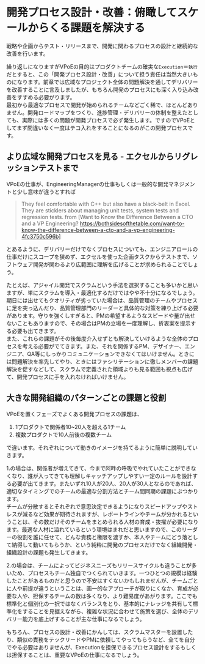 # 開発プロセス設計・改善：俯瞰してスケールからくる課題を解決する

戦略や企画からテスト・リリースまで、開発に関わるプロセスの設計と継続的な改善を行います。

繰り返しになりますがVPoEの目的はプロダクトチームの確実な`Execution`＝`執行`だとすると、この「開発プロセス設計・改善」について担う責任は当然大きいものになります。前章では広域なプロジェクト全体の問題解決を通してデリバリーを改善することに言及しましたが、もちろん開発のプロセスにも深く入り込み改善をすすめる必要がります。<br>
最初から最適なプロセスで開発が始められるチームなどごく稀で、ほとんどありません。開発ロードマップをつくり、進捗管理・デリバリーの体制を整えたとしても、実際には多くの問題が開発プロセスで必ず発生します。ですのでVPoEとしてまず間違いなく一度はテコ入れをすることになるのがこの開発プロセスです。

## より広域な開発プロセスを見る - エクセルからリグレッションテストまで

VPoEの仕事が、EngineeringManagerの仕事もしくは一般的な開発マネジメントと少し意味が違うとすれば

>They feel comfortable with C++ but also have a black-belt in Excel. They are sticklers about managing unit tests, system tests and regression tests. 
>from [Want to Know the Difference Between a CTO and a VP Engineering? https://bothsidesofthetable.com/want-to-know-the-difference-between-a-cto-and-a-vp-engineering-4fc3750c596b]

とあるように、デリバリーだけでなくプロセスについても、エンジニアロールの仕事だけにスコープを狭めず、エクセルを使った企画タスクからテストまで、ソフトウェア開発が関わるより広範囲に理解を広げることが求められることでしょう。

たとえば、アジャイル開発でスクラムという手法を選択することも多いかと思いますが、単にスクラムを導入・最適化するだけではやや不十分になるでしょう。期日には出せてもクオリティが劣っていた場合は、品質管理のチームやプロセスに足を突っ込んだり、品質管理部門のリーダーと具体的な対策を練り上げる必要があります。守りを強くしすぎると、PMの希望するようなスピードや量が出せないこともありますので、その場合はPMの立場を一度理解し、折衷案を提示する必要も出てきます。<br>
また、これらの課題がその後毎度介入せずとも解決していけるような全体のプロセスを考える必要がでてきます。また、それを関係するPM、デザイナー、エンジニア、QA等にしっかりコミュニケーションできなくてはいけません。ときには問題解決を率先してやり、ときにはファシリテーションに徹しメンバーの課題解決を促すなどして、スクラムで定義された領域よりも見る範囲も視点も広げて、開発プロセスに手を入れなければいけません。

## 大きな開発組織のパターンごとの課題と役割

VPoEを置くフェーズでよくある開発プロセスの課題は、

1. 1プロダクトで関係者10~20人を超える1チーム<br>
2. 複数プロダクトで10人前後の複数チーム<br>

で違います。それぞれについて動きのイメージを持てるように簡単に説明していきます。

1.の場合は、関係者が増えてきて、今まで阿吽の呼吸でやれていたことができなくなり、誰が入ってきても理解しキャッチアップしやすい一定のルールを設計する必要が出てきます。またいずれ10人が20人、20人が30人となるのであれば、適切なタイミングでのチームの最適な分割方法とチーム間同期の課題にぶつかります。<br>
チームが分散するとそれぞれで意思決定できるようになりスピードアップやストレスが減るなど効果が期待されますが、レポートラインやチームが分かれるということは、その数だけそのチームをまとめられる人材の育成・抜擢が必要になります。最適な人材に溢れているという環境はまれだと思いますので、このリーダーの役割を誰に任せて、どんな責務と権限を渡すか、本人やチームにどう落として納得して動いてもらうか、という純粋に開発のプロセスだけでなく組織開発・組織設計の課題も発生してきます。

2.の場合は、チームによってビジネスニーズもリリースサイクルも違うことが多いため、プロセスもチーム独自でつくられていきます。一つひとつの規模は経験したことがあるものだと思うので不安はすくないかもしれませんが、チームごとに人や前提が違うということは、画一的なアプローチが取りにくなか、育成が必要な人や、担保するチームの数は多くなり、より難易度があがります。ここでも標準化と個別化の一択ではなくバランスをとり、基本的にナレッジを共有して標準化をすることを見据えながら、複雑な状況に合わせて施策を選び、全体のデリバリー能力を底上げすることが主な仕事になるでしょう。

もちろん、プロセスの設計・改善にかんしては、スクラムマスターを設置したり、類似の責務をテックリードやPMに依頼してやってもらうなど、全てを自分でやる必要はありませんが、Executionを担保できるプロセス設計をするもしくは担保することは、重要なVPoEの仕事になるでしょう。
